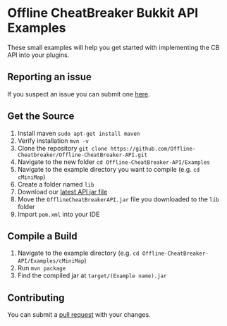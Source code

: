 # Offline CheatBreaker Bukkit API Examples
These small examples will help you get started with implementing the CB API into your plugins.


## Reporting an issue

If you suspect an issue you can submit one [here](https://github.com/Offline-Cheatbreaker/Offline-CheatBreaker-API/issues).

## Get the Source

1. Install maven `sudo apt-get install maven`
2. Verify installation `mvn -v`
3. Clone the repository `git clone https://github.com/Offline-Cheatbreaker/Offline-CheatBreaker-API.git`
4. Navigate to the new folder `cd Offline-CheatBreaker-API/Examples`
5. Navigate to the example directory you want to compile (e.g. `cd cMiniMap`)
6. Create a folder named `lib`
7. Download our [latest API jar file](https://github.com/Offline-Cheatbreaker/Offline-CheatBreaker-API/releases/latest)
8. Move the `OfflineCheatBreakerAPI.jar` file you downloaded to the `lib` folder
9. Import `pom.xml` into your IDE

## Compile a Build

1. Navigate to the example directory (e.g. `cd Offline-CheatBreaker-API/Examples/cMiniMap`)
2. Run `mvn package`
3. Find the compiled jar at `target/(Example name).jar`

## Contributing

You can submit a [pull request](https://github.com/Offline-Cheatbreaker/Offline-CheatBreaker-API/pulls) with your changes.